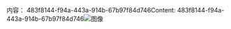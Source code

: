 <span data-ttu-id="72daa-101">内容： 483f8144-f94a-443a-914b-67b97f84d746</span><span class="sxs-lookup"><span data-stu-id="72daa-101">Content: 483f8144-f94a-443a-914b-67b97f84d746</span></span>![图像](eb196f27-67e0-4479-92a5-ceb447a85818.png)
